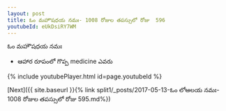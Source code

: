 ```yaml
---
layout: post
title: ఓం మహౌషధయ నమః- 1008 రోజుల తపస్సులో రోజు  596
youtubeId: eUkDsiRY7WM
---
```

 
 
 ఓం మహౌషధయ నమః  
 
 -  ఆహార రూపంలో గొప్ప medicine  ఎవరు 
 
  
 
  
 
 
 
 
 
 


{% include youtubePlayer.html id=page.youtubeId %}
 
[Next]({{ site.baseurl }}{% link  split1/_posts/2017-05-13-ఓం లోఆలయ నమః- 1008 రోజుల తపస్సులో రోజు  595.md%})
 
